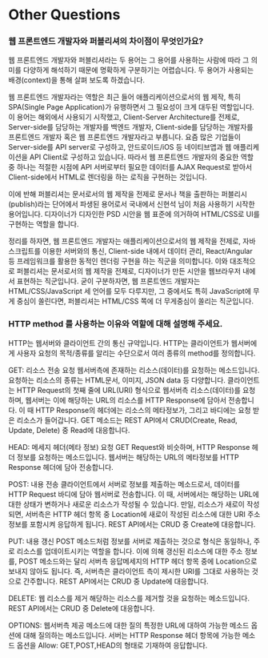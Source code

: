 # Other Questions




### 웹 프론트엔드 개발자와 퍼블리셔의 차이점이 무엇인가요?

웹 프론트엔드 개발자와 퍼블리셔라는 두 용어는 그 용어를 사용하는 사람에 따라 그 의미를 다양하게 해석하기 때문에 명확하게 구분하기는 어렵습니다. 두 용어가 사용되는 배경(context)을 통해 살펴 보도록 하겠습니다.

웹 프론트엔드 개발자라는 역할은 최근 들어 애플리케이션으로서의 웹 제작, 특히 SPA(Single Page Application)가 유행하면서 그 필요성이 크게 대두된 역할입니다. 이 용어는 해외에서 사용되기 시작했고, Client-Server Architecture를 전제로, Server-side를 담당하는 개발자를 백엔드 개발자, Client-side를 담당하는 개발자를 프론트엔드 개발자 혹은 웹 프론트엔드 개발자라고 부릅니다. 요즘 많은 기업들이 Server-side를 API server로 구성하고, 안드로이드/iOS 등 네이티브앱과 웹 애플리케이션을 API Client로 구성하고 있습니다. 따라서 웹 프론트엔드 개발자의 중요한 역할 중 하나는 적절한 시점에 API 서버로부터 필요한 데이터를 AJAX Request로 받아서 Client-side에서 HTML로 렌더링을 하는 로직을 구현하는 것입니다.

이에 반해 퍼블리셔는 문서로서의 웹 제작을 전제로 문서나 책을 출판하는 퍼블리시(publish)라는 단어에서 파생된 용어로서 국내에서 신현석 님이 처음 사용하기 시작한 용어입니다. 디자이너가 디자인한 PSD 시안을 웹 표준에 의거하여 HTML/CSS로 UI를 구현하는 역할을 합니다.

정리를 하자면, 웹 프론트엔드 개발자는 애플리케이션으로서의 웹 제작을 전제로, 자바스크립트를 이용한 서버와의 통신, Client-side 내에서 데이터 관리, React/Angular 등 프레임워크를 활용한 동적인 렌더링 구현을 하는 직군을 의미합니다. 이와 대조적으로 퍼블리셔는 문서로서의 웹 제작을 전제로, 디자이너가 만든 시안을 웹브라우저 내에서 표현하는 직군입니다. 굳이 구분하자면, 웹 프론트엔드 개발자는 HTML/CSS/JavaScript 세 언어를 모두 다루지만, 그 중에서도 특히 JavaScript에 무게 중심이 쏠린다면, 퍼블리셔는 HTML/CSS 쪽에 더 무게중심이 쏠리는 직군입니다.



### HTTP method 를 사용하는 이유와 역할에 대해 설명해 주세요.

HTTP는 웹서버와 클라이언트 간의 통신 규약입니다. HTTP는 클라이언트가 웹서버에게 사용자 요청의 목적/종류를 알리는 수단으로서 여러 종류의 method를 정의합니다.

GET: 리소스 전송 요청
웹서버측에 존재하는 리소스(데이터)를 요청하는 메소드입니다. 요청하는 리소스의 종류는 HTML문서, 이미지, JSON data 등 다양합니다. 클라이언트는 HTTP Request의 첫째 줄에 URL(URI) 형식으로 웹서버측 리소스(데이터)를 요청하며, 웹서버는 이에 해당하는 URL의 리소스를 HTTP Response에 담아서 전송합니다. 이 때 HTTP Response의 헤더에는 리소스의 메타정보가, 그리고 바디에는 요청 받은 리소스가 들어갑니다. GET 메소드는 REST API에서 CRUD(Create, Read, Update, Delete) 중 Read에 대응합니다.

HEAD: 메세지 헤더(메타 정보) 요청
GET Request와 비슷하며, HTTP Response 헤더 정보를 요청하는 메소드입니다. 웹서버는 해당하는 URL의 메타정보를 HTTP Response 헤더에 담아 전송합니다.

POST: 내용 전송
클라이언트에서 서버로 정보를 제출하는 메소드로서, 데이터를 HTTP Request 바디에 담아 웹서버로 전송합니다. 이 때, 서버에서는 해당하는 URL에 대한 상태가 변하거나 새로운 리소스가 작성될 수 있습니다. 만일, 리소스가 새로이 작성되면, 서버측은 HTTP 헤더 항목 중 Location에 새로이 작성된 리소스에 대한 URI 주소 정보를 포함시켜 응답하게 됩니다. REST API에서는 CRUD 중 Create에 대응합니다.

PUT: 내용 갱신
POST 메소드처럼 정보를 서버로 제출하는 것으로 형식은 동일하나, 주로 리소스를 업데이트시키는 역할을 합니다. 이에 의해 갱신된 리소스에 대한 주소 정보를, POST 메소드와는 달리 서버측 응답메세지의 HTTP 헤더 항목 중에 Location으로 보내지 않아도 됩니다. 즉, 서버측은 클라이언트 측이 제시한 URI를 그대로 사용하는 것으로 간주합니다. REST API에서는 CRUD 중 Update에 대응합니다.

DELETE: 웹 리소스를 제거
해당하는 리소스를 제거할 것을 요청하는 메소드입니다. REST API에서는 CRUD 중 Delete에 대응합니다.

OPTIONS: 웹서버측 제공 메소드에 대한 질의
특정한 URL에 대하여 가능한 메소드 옵션에 대해 질의하는 메소드입니다. 서버는 HTTP Response 헤더 항목에 가능한 메소드 옵션을 Allow: GET,POST,HEAD의 형태로 기재하여 응답합니다.
